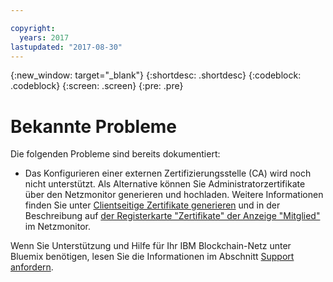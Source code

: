 ```yaml
---

copyright:
  years: 2017
lastupdated: "2017-08-30"
---
```


{:new_window: target="_blank"}
{:shortdesc: .shortdesc}
{:codeblock: .codeblock}
{:screen: .screen}
{:pre: .pre}


# Bekannte Probleme

Die folgenden Probleme sind bereits dokumentiert:
- Das Konfigurieren einer externen Zertifizierungsstelle (CA) wird noch nicht unterstützt. Als Alternative können Sie Administratorzertifikate über den Netzmonitor generieren und hochladen. Weitere Informationen finden Sie unter [Clientseitige Zertifikate generieren](v10_application.html#generating-the-client-side-certificates) und in der Beschreibung auf [der Registerkarte "Zertifikate" der Anzeige "Mitglied"](v10_dashboard.html#members) im Netzmonitor. 

Wenn Sie Unterstützung und Hilfe für Ihr IBM Blockchain-Netz unter Bluemix benötigen, lesen Sie die Informationen im Abschnitt [Support anfordern](ibmblockchain_support.html). 
